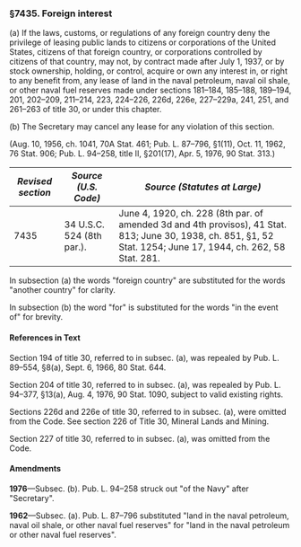 ### §7435. Foreign interest ###

(a) If the laws, customs, or regulations of any foreign country deny the privilege of leasing public lands to citizens or corporations of the United States, citizens of that foreign country, or corporations controlled by citizens of that country, may not, by contract made after July 1, 1937, or by stock ownership, holding, or control, acquire or own any interest in, or right to any benefit from, any lease of land in the naval petroleum, naval oil shale, or other naval fuel reserves made under sections 181–184, 185–188, 189–194, 201, 202–209, 211–214, 223, 224–226, 226d, 226e, 227–229a, 241, 251, and 261–263 of title 30, or under this chapter.

(b) The Secretary may cancel any lease for any violation of this section.

(Aug. 10, 1956, ch. 1041, 70A Stat. 461; Pub. L. 87–796, §1(11), Oct. 11, 1962, 76 Stat. 906; Pub. L. 94–258, title II, §201(17), Apr. 5, 1976, 90 Stat. 313.)

|*Revised section*|  *Source (U.S. Code)*   |                                                                 *Source (Statutes at Large)*                                                                  |
|-----------------|-------------------------|---------------------------------------------------------------------------------------------------------------------------------------------------------------|
|      7435       |34 U.S.C. 524 (8th par.).|June 4, 1920, ch. 228 (8th par. of amended 3d and 4th provisos), 41 Stat. 813; June 30, 1938, ch. 851, §1, 52 Stat. 1254; June 17, 1944, ch. 262, 58 Stat. 281.|

In subsection (a) the words "foreign country" are substituted for the words "another country" for clarity.

In subsection (b) the word "for" is substituted for the words "in the event of" for brevity.

#### References in Text ####

Section 194 of title 30, referred to in subsec. (a), was repealed by Pub. L. 89–554, §8(a), Sept. 6, 1966, 80 Stat. 644.

Section 204 of title 30, referred to in subsec. (a), was repealed by Pub. L. 94–377, §13(a), Aug. 4, 1976, 90 Stat. 1090, subject to valid existing rights.

Sections 226d and 226e of title 30, referred to in subsec. (a), were omitted from the Code. See section 226 of Title 30, Mineral Lands and Mining.

Section 227 of title 30, referred to in subsec. (a), was omitted from the Code.

#### Amendments ####

**1976**—Subsec. (b). Pub. L. 94–258 struck out "of the Navy" after "Secretary".

**1962**—Subsec. (a). Pub. L. 87–796 substituted "land in the naval petroleum, naval oil shale, or other naval fuel reserves" for "land in the naval petroleum or other naval fuel reserves".
